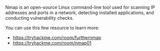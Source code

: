 
Nmap is an open-source Linux command-line tool used for scanning IP addresses and ports in a network, detecting installed applications, and conducting vulnerability checks.

You can use this few resource to learn more:
- https://tryhackme.com/room/furthernmap
- https://tryhackme.com/room/nmap01